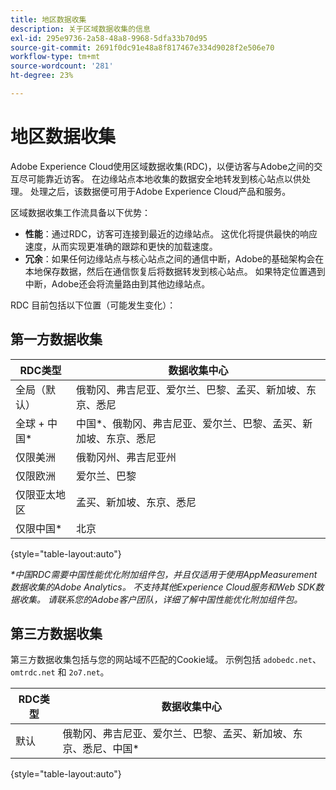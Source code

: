 ```yaml
---
title: 地区数据收集
description: 关于区域数据收集的信息
exl-id: 295e9736-2a58-48a8-9968-5dfa33b70d95
source-git-commit: 2691f0dc91e48a8f817467e334d9028f2e506e70
workflow-type: tm+mt
source-wordcount: '281'
ht-degree: 23%

---
```


# 地区数据收集

Adobe Experience Cloud使用区域数据收集(RDC)，以便访客与Adobe之间的交互尽可能靠近访客。 在边缘站点本地收集的数据安全地转发到核心站点以供处理。 处理之后，该数据便可用于Adobe Experience Cloud产品和服务。

区域数据收集工作流具备以下优势：

* **性能**：通过RDC，访客可连接到最近的边缘站点。 这优化将提供最快的响应速度，从而实现更准确的跟踪和更快的加载速度。
* **冗余**：如果任何边缘站点与核心站点之间的通信中断，Adobe的基础架构会在本地保存数据，然后在通信恢复后将数据转发到核心站点。 如果特定位置遇到中断，Adobe还会将流量路由到其他边缘站点。

RDC 目前包括以下位置（可能发生变化）：

## 第一方数据收集

| RDC类型 | 数据收集中心 |
| --- | --- |
| 全局（默认） | 俄勒冈、弗吉尼亚、爱尔兰、巴黎、孟买、新加坡、东京、悉尼 |
| 全球 + 中国* | 中国*、俄勒冈、弗吉尼亚、爱尔兰、巴黎、孟买、新加坡、东京、悉尼 |
| 仅限美洲 | 俄勒冈州、弗吉尼亚州 |
| 仅限欧洲 | 爱尔兰、巴黎 |
| 仅限亚太地区 | 孟买、新加坡、东京、悉尼 |
| 仅限中国* | 北京 |

{style="table-layout:auto"}

_*中国RDC需要中国性能优化附加组件包，并且仅适用于使用AppMeasurement数据收集的Adobe Analytics。 不支持其他Experience Cloud服务和Web SDK数据收集。 请联系您的Adobe客户团队，详细了解中国性能优化附加组件包。_

## 第三方数据收集

第三方数据收集包括与您的网站域不匹配的Cookie域。 示例包括 `adobedc.net`、`omtrdc.net` 和 `2o7.net`。

| RDC类型 | 数据收集中心 |
| --- | --- |
| 默认 | 俄勒冈、弗吉尼亚、爱尔兰、巴黎、孟买、新加坡、东京、悉尼、中国* |

{style="table-layout:auto"}
